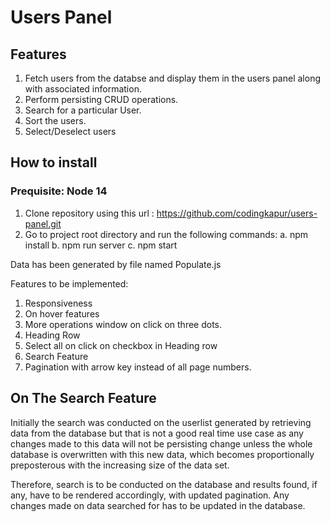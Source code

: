 # Users Panel

## Features

1. Fetch users from the databse and display them in the users panel along with associated information.
2. Perform persisting CRUD operations.
3. Search for a particular User.
4. Sort the users.
5. Select/Deselect users

## How to install
### Prequisite: Node 14
1. Clone repository using this url : https://github.com/codingkapur/users-panel.git
2. Go to project root directory and run the following commands:
    a. npm install
    b. npm run server
    c. npm start


Data has been generated by file named Populate.js

Features to be implemented:
1. Responsiveness
2. On hover features
3. More operations window on click on three dots. 
4. Heading Row
5. Select all on click on checkbox in Heading row
6. Search Feature
7. Pagination with arrow key instead of all page numbers. 


## On The Search Feature

Initially the search was conducted on the userlist generated by retrieving data from the database but that is not a good real time use case as any changes made to this data will not be persisting change unless the whole database is overwritten with this new data, which becomes proportionally preposterous with the increasing size of the data set.

Therefore, search is to be conducted on the database and results found, if any, have to be rendered accordingly, with updated pagination. Any changes made on data searched for has to be updated in the database. 
